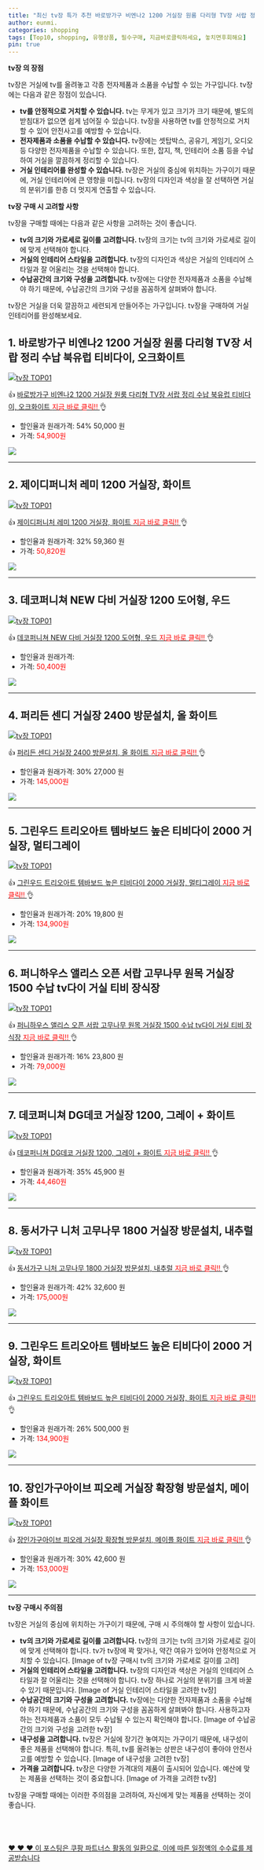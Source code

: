 ```yaml
---
title: "최신 tv장 특가 추천 바로방가구 비엔나2 1200 거실장 원룸 다리형 TV장 서랍 정리 수납 북유럽 티비다이, 오크화이트 비교 장점"
author: eunmi.
categories: shopping
tags: [Top10, shopping, 유행상품, 필수구매, 지금바로클릭하세요, 놓치면후회해요]
pin: true
---
```

**tv장 의 장점**

tv장은 거실에 tv를 올려놓고 각종 전자제품과 소품을 수납할 수 있는 가구입니다. tv장에는 다음과 같은 장점이 있습니다.

* **tv를 안정적으로 거치할 수 있습니다.** tv는 무게가 있고 크기가 크기 때문에, 별도의 받침대가 없으면 쉽게 넘어질 수 있습니다. tv장을 사용하면 tv를 안정적으로 거치할 수 있어 안전사고를 예방할 수 있습니다.
* **전자제품과 소품을 수납할 수 있습니다.** tv장에는 셋탑박스, 공유기, 게임기, 오디오 등 다양한 전자제품을 수납할 수 있습니다. 또한, 잡지, 책, 인테리어 소품 등을 수납하여 거실을 깔끔하게 정리할 수 있습니다.
* **거실 인테리어를 완성할 수 있습니다.** tv장은 거실의 중심에 위치하는 가구이기 때문에, 거실 인테리어에 큰 영향을 미칩니다. tv장의 디자인과 색상을 잘 선택하면 거실의 분위기를 한층 더 멋지게 연출할 수 있습니다.

**tv장 구매 시 고려할 사항**

tv장을 구매할 때에는 다음과 같은 사항을 고려하는 것이 좋습니다.

* **tv의 크기와 가로세로 길이를 고려합니다.** tv장의 크기는 tv의 크기와 가로세로 길이에 맞게 선택해야 합니다.
* **거실의 인테리어 스타일을 고려합니다.** tv장의 디자인과 색상은 거실의 인테리어 스타일과 잘 어울리는 것을 선택해야 합니다.
* **수납공간의 크기와 구성을 고려합니다.** tv장에는 다양한 전자제품과 소품을 수납해야 하기 때문에, 수납공간의 크기와 구성을 꼼꼼하게 살펴봐야 합니다.

tv장은 거실을 더욱 깔끔하고 세련되게 만들어주는 가구입니다. tv장을 구매하여 거실 인테리어를 완성해보세요.

   

## 1. 바로방가구 비엔나2 1200 거실장 원룸 다리형 TV장 서랍 정리 수납 북유럽 티비다이, 오크화이트

[![tv장 TOP01](https://thumbnail10.coupangcdn.com/thumbnails/remote/230x230ex/image/vendor_inventory/c77a/a9121be8d57af15727b9da80f65ae3732f57b2bbfc88a68f55f5cf168740.jpg)](https://link.coupang.com/re/AFFSDP?lptag=AF3617701&subid=GithubCoopas&pageKey=7164041766&traceid=V0-153&itemId=18035041766&vendorItemId=84905391396)


👍 [바로방가구 비엔나2 1200 거실장 원룸 다리형 TV장 서랍 정리 수납 북유럽 티비다이, 오크화이트 <font color=red> 지금 바로 클릭!! </font> ](https://link.coupang.com/re/AFFSDP?lptag=AF3617701&subid=GithubCoopas&pageKey=7164041766&traceid=V0-153&itemId=18035041766&vendorItemId=84905391396) 👌 


- 할인율과 원래가격: 54%  50,000   원
- 가격: <span style='color:red'>54,900원</span>

[![](/discount_price.png)](https://link.coupang.com/re/AFFSDP?lptag=AF3617701&subid=GithubCoopas&pageKey=7164041766&traceid=V0-153&itemId=18035041766&vendorItemId=84905391396)

---


   

## 2. 제이디퍼니처 레미 1200 거실장, 화이트

[![tv장 TOP01](https://thumbnail8.coupangcdn.com/thumbnails/remote/230x230ex/image/retail/images/3671193872204713-38123d02-77b6-4543-b37f-edca552e41db.jpg)](https://link.coupang.com/re/AFFSDP?lptag=AF3617701&subid=GithubCoopas&pageKey=252273638&traceid=V0-153&itemId=794969228&vendorItemId=5018104915)


👍 [제이디퍼니처 레미 1200 거실장, 화이트 <font color=red> 지금 바로 클릭!! </font> ](https://link.coupang.com/re/AFFSDP?lptag=AF3617701&subid=GithubCoopas&pageKey=252273638&traceid=V0-153&itemId=794969228&vendorItemId=5018104915) 👌 


- 할인율과 원래가격: 32%  59,360   원
- 가격: <span style='color:red'>50,820원</span>

[![](/discount_price.png)](https://link.coupang.com/re/AFFSDP?lptag=AF3617701&subid=GithubCoopas&pageKey=252273638&traceid=V0-153&itemId=794969228&vendorItemId=5018104915)

---


   

## 3. 데코퍼니쳐 NEW 다비 거실장 1200 도어형, 우드

[![tv장 TOP01](https://thumbnail8.coupangcdn.com/thumbnails/remote/230x230ex/image/rs_quotation_api/uxjbxvyx/c482a71e7e934c3fbca69ad4afbfeea4.jpg)](https://link.coupang.com/re/AFFSDP?lptag=AF3617701&subid=GithubCoopas&pageKey=5353293138&traceid=V0-153&itemId=7879217259&vendorItemId=75168760734)


👍 [데코퍼니쳐 NEW 다비 거실장 1200 도어형, 우드 <font color=red> 지금 바로 클릭!! </font> ](https://link.coupang.com/re/AFFSDP?lptag=AF3617701&subid=GithubCoopas&pageKey=5353293138&traceid=V0-153&itemId=7879217259&vendorItemId=75168760734) 👌 


- 할인율과 원래가격: 
- 가격: <span style='color:red'>50,400원</span>

[![](/discount_price.png)](https://link.coupang.com/re/AFFSDP?lptag=AF3617701&subid=GithubCoopas&pageKey=5353293138&traceid=V0-153&itemId=7879217259&vendorItemId=75168760734)

---


   

## 4. 퍼리든 센디 거실장 2400 방문설치, 올 화이트

[![tv장 TOP01](https://thumbnail6.coupangcdn.com/thumbnails/remote/230x230ex/image/rs_quotation_api/l9rauve3/71a306d039224632b17738075d1a3ae1.jpg)](https://link.coupang.com/re/AFFSDP?lptag=AF3617701&subid=GithubCoopas&pageKey=7335028388&traceid=V0-153&itemId=18839802172&vendorItemId=85969523565)


👍 [퍼리든 센디 거실장 2400 방문설치, 올 화이트 <font color=red> 지금 바로 클릭!! </font> ](https://link.coupang.com/re/AFFSDP?lptag=AF3617701&subid=GithubCoopas&pageKey=7335028388&traceid=V0-153&itemId=18839802172&vendorItemId=85969523565) 👌 


- 할인율과 원래가격: 30%  27,000   원
- 가격: <span style='color:red'>145,000원</span>

[![](/discount_price.png)](https://link.coupang.com/re/AFFSDP?lptag=AF3617701&subid=GithubCoopas&pageKey=7335028388&traceid=V0-153&itemId=18839802172&vendorItemId=85969523565)

---


   

## 5. 그린우드 트리오아트 템바보드 높은 티비다이 2000 거실장, 멀티그레이

[![tv장 TOP01](https://thumbnail7.coupangcdn.com/thumbnails/remote/230x230ex/image/vendor_inventory/befe/aba0e4bed6eb6027c8535c36173f66d7a3c00521af1625d0f114ec3b93f8.jpg)](https://link.coupang.com/re/AFFSDP?lptag=AF3617701&subid=GithubCoopas&pageKey=6211100105&traceid=V0-153&itemId=12380950130&vendorItemId=79650662504)


👍 [그린우드 트리오아트 템바보드 높은 티비다이 2000 거실장, 멀티그레이 <font color=red> 지금 바로 클릭!! </font> ](https://link.coupang.com/re/AFFSDP?lptag=AF3617701&subid=GithubCoopas&pageKey=6211100105&traceid=V0-153&itemId=12380950130&vendorItemId=79650662504) 👌 


- 할인율과 원래가격: 20%  19,800   원
- 가격: <span style='color:red'>134,900원</span>

[![](/discount_price.png)](https://link.coupang.com/re/AFFSDP?lptag=AF3617701&subid=GithubCoopas&pageKey=6211100105&traceid=V0-153&itemId=12380950130&vendorItemId=79650662504)

---


   

## 6. 퍼니하우스 앨리스 오픈 서랍 고무나무 원목 거실장 1500 수납 tv다이 거실 티비 장식장

[![tv장 TOP01](https://thumbnail9.coupangcdn.com/thumbnails/remote/230x230ex/image/vendor_inventory/8141/bcc02000b7d3437f0b9de186ff88e563c9f55cf077bfcc56b21ba8b1a67c.jpg)](https://link.coupang.com/re/AFFSDP?lptag=AF3617701&subid=GithubCoopas&pageKey=312830074&traceid=V0-153&itemId=17611325128&vendorItemId=84777396107)


👍 [퍼니하우스 앨리스 오픈 서랍 고무나무 원목 거실장 1500 수납 tv다이 거실 티비 장식장 <font color=red> 지금 바로 클릭!! </font> ](https://link.coupang.com/re/AFFSDP?lptag=AF3617701&subid=GithubCoopas&pageKey=312830074&traceid=V0-153&itemId=17611325128&vendorItemId=84777396107) 👌 


- 할인율과 원래가격: 16%  23,800   원
- 가격: <span style='color:red'>79,000원</span>

[![](/discount_price.png)](https://link.coupang.com/re/AFFSDP?lptag=AF3617701&subid=GithubCoopas&pageKey=312830074&traceid=V0-153&itemId=17611325128&vendorItemId=84777396107)

---


   

## 7. 데코퍼니쳐 DG데코 거실장 1200, 그레이 + 화이트

[![tv장 TOP01](https://thumbnail6.coupangcdn.com/thumbnails/remote/230x230ex/image/rs_quotation_api/8akfsdeq/83eb8e89332d4cc494048a89b021ee3f.jpg)](https://link.coupang.com/re/AFFSDP?lptag=AF3617701&subid=GithubCoopas&pageKey=5885012296&traceid=V0-153&itemId=10580778682&vendorItemId=77862083976)


👍 [데코퍼니쳐 DG데코 거실장 1200, 그레이 + 화이트 <font color=red> 지금 바로 클릭!! </font> ](https://link.coupang.com/re/AFFSDP?lptag=AF3617701&subid=GithubCoopas&pageKey=5885012296&traceid=V0-153&itemId=10580778682&vendorItemId=77862083976) 👌 


- 할인율과 원래가격: 35%  45,900   원
- 가격: <span style='color:red'>44,460원</span>

[![](/discount_price.png)](https://link.coupang.com/re/AFFSDP?lptag=AF3617701&subid=GithubCoopas&pageKey=5885012296&traceid=V0-153&itemId=10580778682&vendorItemId=77862083976)

---


   

## 8. 동서가구 니처 고무나무 1800 거실장 방문설치, 내추럴

[![tv장 TOP01](https://thumbnail10.coupangcdn.com/thumbnails/remote/230x230ex/image/rs_quotation_api/gv049m77/81143574c9ee435ea6b30029c4597394.jpg)](https://link.coupang.com/re/AFFSDP?lptag=AF3617701&subid=GithubCoopas&pageKey=7178498582&traceid=V0-153&itemId=18100090367&vendorItemId=84881129781)


👍 [동서가구 니처 고무나무 1800 거실장 방문설치, 내추럴 <font color=red> 지금 바로 클릭!! </font> ](https://link.coupang.com/re/AFFSDP?lptag=AF3617701&subid=GithubCoopas&pageKey=7178498582&traceid=V0-153&itemId=18100090367&vendorItemId=84881129781) 👌 


- 할인율과 원래가격: 42%  32,600   원
- 가격: <span style='color:red'>175,000원</span>

[![](/discount_price.png)](https://link.coupang.com/re/AFFSDP?lptag=AF3617701&subid=GithubCoopas&pageKey=7178498582&traceid=V0-153&itemId=18100090367&vendorItemId=84881129781)

---


   

## 9. 그린우드 트리오아트 템바보드 높은 티비다이 2000 거실장, 화이트

[![tv장 TOP01](https://thumbnail6.coupangcdn.com/thumbnails/remote/230x230ex/image/vendor_inventory/c1d6/f00b34860e654b9956eafe4a1dca4c833f31021f8a54ba1ae4cacf0629ec.jpg)](https://link.coupang.com/re/AFFSDP?lptag=AF3617701&subid=GithubCoopas&pageKey=6211100105&traceid=V0-153&itemId=12380950124&vendorItemId=79650662489)


👍 [그린우드 트리오아트 템바보드 높은 티비다이 2000 거실장, 화이트 <font color=red> 지금 바로 클릭!! </font> ](https://link.coupang.com/re/AFFSDP?lptag=AF3617701&subid=GithubCoopas&pageKey=6211100105&traceid=V0-153&itemId=12380950124&vendorItemId=79650662489) 👌 


- 할인율과 원래가격: 26%  500,000   원
- 가격: <span style='color:red'>134,900원</span>

[![](/discount_price.png)](https://link.coupang.com/re/AFFSDP?lptag=AF3617701&subid=GithubCoopas&pageKey=6211100105&traceid=V0-153&itemId=12380950124&vendorItemId=79650662489)

---


   

## 10. 장인가구아이브 피오레 거실장 확장형 방문설치, 메이플 화이트

[![tv장 TOP01](https://thumbnail6.coupangcdn.com/thumbnails/remote/230x230ex/image/retail/images/3906012787682995-fd8aac7b-6c12-4764-b0fb-b863e00f6b45.jpg)](https://link.coupang.com/re/AFFSDP?lptag=AF3617701&subid=GithubCoopas&pageKey=6176999416&traceid=V0-153&itemId=12097926308&vendorItemId=79369748874)


👍 [장인가구아이브 피오레 거실장 확장형 방문설치, 메이플 화이트 <font color=red> 지금 바로 클릭!! </font> ](https://link.coupang.com/re/AFFSDP?lptag=AF3617701&subid=GithubCoopas&pageKey=6176999416&traceid=V0-153&itemId=12097926308&vendorItemId=79369748874) 👌 


- 할인율과 원래가격: 30%  42,600   원
- 가격: <span style='color:red'>153,000원</span>

[![](/discount_price.png)](https://link.coupang.com/re/AFFSDP?lptag=AF3617701&subid=GithubCoopas&pageKey=6176999416&traceid=V0-153&itemId=12097926308&vendorItemId=79369748874)

---
**tv장 구매시 주의점**

tv장은 거실의 중심에 위치하는 가구이기 때문에, 구매 시 주의해야 할 사항이 있습니다.

* **tv의 크기와 가로세로 길이를 고려합니다.** tv장의 크기는 tv의 크기와 가로세로 길이에 맞게 선택해야 합니다. tv가 tv장에 꽉 맞거나, 약간 여유가 있어야 안정적으로 거치할 수 있습니다.
[Image of tv장 구매시 tv의 크기와 가로세로 길이를 고려]
* **거실의 인테리어 스타일을 고려합니다.** tv장의 디자인과 색상은 거실의 인테리어 스타일과 잘 어울리는 것을 선택해야 합니다. tv장 하나로 거실의 분위기를 크게 바꿀 수 있기 때문입니다.
[Image of 거실 인테리어 스타일을 고려한 tv장]
* **수납공간의 크기와 구성을 고려합니다.** tv장에는 다양한 전자제품과 소품을 수납해야 하기 때문에, 수납공간의 크기와 구성을 꼼꼼하게 살펴봐야 합니다. 사용하고자 하는 전자제품과 소품이 모두 수납될 수 있는지 확인해야 합니다.
[Image of 수납공간의 크기와 구성을 고려한 tv장]
* **내구성을 고려합니다.** tv장은 거실에 장기간 놓여지는 가구이기 때문에, 내구성이 좋은 제품을 선택해야 합니다. 특히, tv를 올려놓는 상판은 내구성이 좋아야 안전사고를 예방할 수 있습니다.
[Image of 내구성을 고려한 tv장]
* **가격을 고려합니다.** tv장은 다양한 가격대의 제품이 출시되어 있습니다. 예산에 맞는 제품을 선택하는 것이 중요합니다.
[Image of 가격을 고려한 tv장]

tv장을 구매할 때에는 이러한 주의점을 고려하여, 자신에게 맞는 제품을 선택하는 것이 좋습니다.<br><br><br><br><br> [ ❤ ❤ ❤ 이 포스팅은 쿠팡 파트너스 활동의 일환으로, 이에 따른 일정액의 수수료를 제공받습니다](https://link.coupang.com/a/bcEFyh)